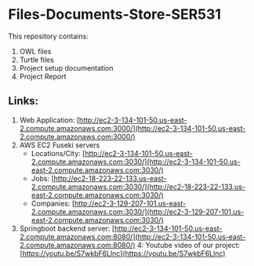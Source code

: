 # Files-Documents-Store-SER531

This repository contains:
1. OWL files
2. Turtle files
3. Project setup documentation
4. Project Report

## Links:
1. Web Application: [http://ec2-3-134-101-50.us-east-2.compute.amazonaws.com:3000/](http://ec2-3-134-101-50.us-east-2.compute.amazonaws.com:3000/)
2. AWS EC2 Fuseki servers
    * Locations/City: [http://ec2-3-134-101-50.us-east-2.compute.amazonaws.com:3030/](http://ec2-3-134-101-50.us-east-2.compute.amazonaws.com:3030/)
    * Jobs: [http://ec2-18-223-22-133.us-east-2.compute.amazonaws.com:3030/](http://ec2-18-223-22-133.us-east-2.compute.amazonaws.com:3030/)
    * Companies: [http://ec2-3-129-207-101.us-east-2.compute.amazonaws.com:3030/](http://ec2-3-129-207-101.us-east-2.compute.amazonaws.com:3030/)
3. Springboot backend server: [http://ec2-3-134-101-50.us-east-2.compute.amazonaws.com:8080/](http://ec2-3-134-101-50.us-east-2.compute.amazonaws.com:8080/)
4: Youtube video of our project: [https://youtu.be/S7wkbF6Llnc](https://youtu.be/S7wkbF6Llnc)
